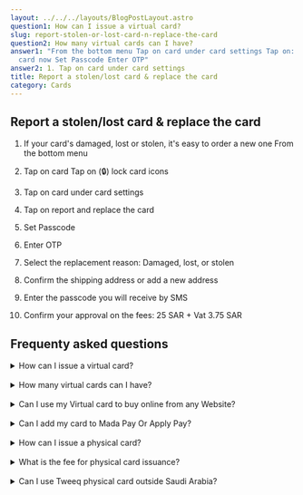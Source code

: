 ```yaml
---
layout: ../../../layouts/BlogPostLayout.astro
question1: How can I issue a virtual card?
slug: report-stolen-or-lost-card-n-replace-the-card
question2: How many virtual cards can I have?
answer1: "From the bottom menu Tap on card under card settings Tap on: Get your
  card now Set Passcode Enter OTP"
answer2: 1. Tap on card under card settings
title: Report a stolen/lost card & replace the card
category: Cards
---
```

## Report a stolen/lost card & replace the card

1. If your card's damaged, lost or stolen, it's easy to order a new one
   From the bottom menu<br>

2. Tap on card
   Tap on (🔒) lock card icons<br>
3. Tap on card under card settings<br>
4. Tap on report and replace the card<br>
5. Set Passcode<br>
6. Enter OTP<br>
7. Select the replacement reason: Damaged, lost, or stolen<br>
8. Confirm the shipping address or add a new address<br>
9. Enter the passcode you will receive by SMS<br>
10. Confirm your approval on the fees: 25 SAR + Vat 3.75 SAR

## **Frequenty asked questions**

<details>
    <summary>How can I issue a virtual card?</summary> </br>
  <ol>
    <li>From the bottom menu</li>
    <li>Tap on card under card settings</li>
    <li>Tap on: Get your card now </li>
    <li>Set Passcode </li>
    <li>Enter OTP  </li>
  </ol>
</details> </br>

<details>
    <summary>How many virtual cards can I have?</summary> 
<p> From the bottom menu, Tap on card under card settings,Tap on: Get your card now</p>  
</details> </br>

<details>
    <summary>Can I use my Virtual card to buy online from any Website?</summary>
<p> From the bottom menu, Tap on card under card settings,Tap on: Get your card now</p>  
</details> </br>

<details>
    <summary>Can I add my card to Mada Pay Or Apply Pay?</summary>
<p> From the bottom menu, Tap on card under card settings,Tap on: Get your card now</p>  
</details> </br>

<details>
    <summary>How can I issue a physical card?</summary>
<p> From the bottom menu, Tap on card under card settings,Tap on: Get your card now</p>  
</details></br>

<details>
    <summary>What is the fee for physical card issuance?</summary>
<p> From the bottom menu, Tap on card under card settings,Tap on: Get your card now</p>  
</details></br>

<details>
    <summary>Can I use Tweeq physical card outside Saudi Arabia?</summary>
<p> From the bottom menu, Tap on card under card settings,Tap on: Get your card now</p>  
</details>